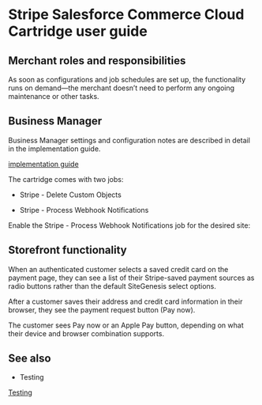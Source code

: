 # Stripe Salesforce Commerce Cloud Cartridge user guide

## Merchant roles and responsibilities

As soon as configurations and job schedules are set up, the functionality runs on demand—the merchant doesn’t need to perform any ongoing maintenance or other tasks.

## Business Manager

Business Manager settings and configuration notes are described in detail in the implementation guide.

[implementation guide](/connectors/salesforce-commerce-cloud/implementation-guide)

The cartridge comes with two jobs:

- Stripe - Delete Custom Objects

- Stripe - Process Webhook Notifications

Enable the Stripe - Process Webhook Notifications job for the desired site:

## Storefront functionality

When an authenticated customer selects a saved credit card on the payment page, they can see a list of their Stripe-saved payment sources as radio buttons rather than the default SiteGenesis select options.

After a customer saves their address and credit card information in their browser, they see the payment request button (Pay now).

The customer sees Pay now or an Apple Pay button, depending on what their device and browser combination supports.

## See also

- Testing

[Testing](/connectors/salesforce-commerce-cloud/testing)
